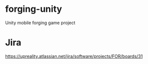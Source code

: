# forging-unity
Unity mobile forging game project

# Jira
https://upreality.atlassian.net/jira/software/projects/FOR/boards/31
